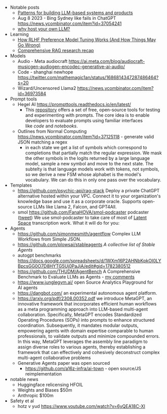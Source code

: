 

- Notable posts
	- [Patterns for building LLM-based systems and products](https://eugeneyan.com/writing/llm-patterns/)
	- Aug 8 2023 - Bing Sydney like fails in ChatGPT https://news.ycombinator.com/item?id=37054241
	- [why host your own LLM?](https://news.ycombinator.com/item?id=37133504)
- Learning
	- [How RLHF Preference Model Tuning Works (And How Things May Go Wrong)](https://www.assemblyai.com/blog/how-rlhf-preference-model-tuning-works-and-how-things-may-go-wrong/)
	- [Comprehensive RAG research recap](https://acl2023-retrieval-lm.github.io/) 
- Models
	- Audio - Meta audiocraft https://ai.meta.com/blog/audiocraft-musicgen-audiogen-encodec-generative-ai-audio/
	- Code - shanghai newhope https://twitter.com/mathemagic1an/status/1686814347287486464?s=20
	- Wizard/Uncensored Llama2 https://news.ycombinator.com/item?id=36973584
- Prompt tools 
	- Hegel AI https://prompttools.readthedocs.io/en/latest/
		- This [repository](https://github.com/hegelai/prompttools) offers a set of free, open-source tools for testing and experimenting with prompts. The core idea is to enable developers to evaluate prompts using familiar interfaces like _code_ and _notebooks_.
	- Outlines from Normal Computing https://news.ycombinator.com/item?id=37125118 - generate valid JSON matching a regex
		- in each state we get a list of symbols which correspond to completions that partially match the regular expression. We mask the other symbols in the logits returned by a large language model, sample a new symbol and move to the next state. The subtelty is that language models work with tokens, not symbols, so we derive a new FSM whose alphabet is the model's vocabulary. We can do this in only one pass over the vocabulary.
- Templates
	- https://github.com/psychic-api/rag-stack Deploy a private ChatGPT alternative hosted within your VPC. Connect it to your organization's knowledge base and use it as a corporate oracle. Supports open-source LLMs like Llama 2, Falcon, and GPT4All.
	- smol https://github.com/FanaHOVA/smol-podcaster podcaster ([tweet](https://twitter.com/FanaHOVA/status/1689352217499930624)) We use smol-podcaster to take care of most of [Latent Space](https://latent.space/) transcription work. What it will do for you:
- Agents
	- https://github.com/simonmesmith/agentflow Complex LLM Workflows from Simple JSON.
	- https://github.com/plowsai/stableagents  _A collective list of Stable Agents_
	- autogpt benchmarks https://docs.google.com/spreadsheets/d/1WXm16P2AHNbKpkOI0LYBpcsGG0O7D8HYTG5Uj0PaJjA/edit#gid=1782380512
	- https://github.com/THUDM/AgentBench A Comprehensive Benchmark to Evaluate LLMs as Agents - [my comments](https://twitter.com/swyx/status/1689350837733306371)
	- https://www.junglegym.ai/ open Source Analytics Playground for AI agents
	- https://dangbot.com/ an experimental autonomous agent platform.
	- https://arxiv.org/pdf/2308.00352.pdf we introduce MetaGPT, an innovative framework that incorporates efficient human workflows as a meta programming approach into LLM-based multi-agent collaboration. Specifically, MetaGPT encodes Standardized Operating Procedures (SOPs) into prompts to enhance structured coordination. Subsequently, it mandates modular outputs, empowering agents with domain expertise comparable to human professionals, to validate outputs and minimize compounded errors. In this way, MetaGPT leverages the assembly line paradigm to assign diverse roles to various agents, thereby establishing a framework that can effectively and cohesively deconstruct complex multi-agent collaborative problems
	- Generative Agents paper was open sourced
		- https://github.com/a16z-infra/ai-town - open source/JS reimplementation
- notable news
	- Huggingface relicensing HFOIL
	- Weights and Biases $50m
	- Anthropic $100m
- Safety et al
	- hotz v yud https://www.youtube.com/watch?v=6yQEA18C-XI